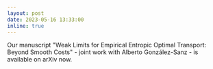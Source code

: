 ```yaml
---
layout: post
date: 2023-05-16 13:33:00
inline: true
---
```


Our manuscript "Weak Limits for Empirical Entropic Optimal Transport: Beyond Smooth Costs" - joint work with Alberto González-Sanz - is available on arXiv now. 
